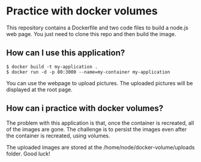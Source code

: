 # Practice with docker volumes

This repository contains a Dockerfile and two code files to build a node.js web page.
You just need to clone this repo and then build the image.

## How can I use this application?

```console
$ docker build -t my-application .
$ docker run -d -p 80:3000 --name=my-container my-application
```

You can use the webpage to upload pictures.
The uploaded pictures will be displayed at the root page.

## How can i practice with docker volumes?

The problem with this application is that, once the container is recreated, all of the images are gone.
The challenge is to persist the images even after the container is recreated, using volumes.

The uploaded images are stored at the /home/node/docker-volume/uploads folder.
Good luck!
